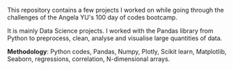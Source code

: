 This repository contains a few projects I worked on while going through the challenges of the Angela YU's 100 day of codes bootcamp. 

It is mainly Data Science projects. I worked with the Pandas library from Python to preprocess, clean, analyse and visualise large quantities of data. 

**Methodology**: Python codes, Pandas, Numpy, Plotly, Scikit learn, Matplotlib, Seaborn, regressions, correlation, N-dimensional arrays. 
